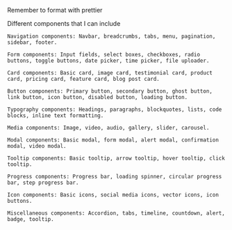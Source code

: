 Remember to format with prettier

Different components that I can include

    Navigation components: Navbar, breadcrumbs, tabs, menu, pagination, sidebar, footer.

    Form components: Input fields, select boxes, checkboxes, radio buttons, toggle buttons, date picker, time picker, file uploader.

    Card components: Basic card, image card, testimonial card, product card, pricing card, feature card, blog post card.

    Button components: Primary button, secondary button, ghost button, link button, icon button, disabled button, loading button.

    Typography components: Headings, paragraphs, blockquotes, lists, code blocks, inline text formatting.

    Media components: Image, video, audio, gallery, slider, carousel.

    Modal components: Basic modal, form modal, alert modal, confirmation modal, video modal.

    Tooltip components: Basic tooltip, arrow tooltip, hover tooltip, click tooltip.

    Progress components: Progress bar, loading spinner, circular progress bar, step progress bar.

    Icon components: Basic icons, social media icons, vector icons, icon buttons.

    Miscellaneous components: Accordion, tabs, timeline, countdown, alert, badge, tooltip.